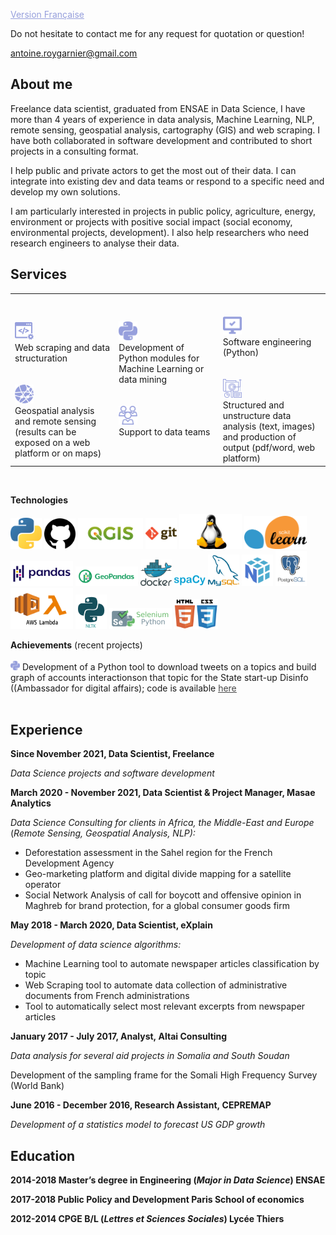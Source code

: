 <a href="/" style="color: #969FDC; "><u>Version Française</u></a>

Do not hesitate to contact me for any request for quotation or question!

<a href="mailto:antoine.roygarnier@gmail.com" style="color: #464646; "><u>antoine.roygarnier@gmail.com</u></a>

## About me

Freelance data scientist, graduated from ENSAE in Data Science, I have more than 4 years of experience in data analysis, Machine Learning, NLP, remote sensing, geospatial analysis, cartography (GIS) and web scraping. I have both collaborated in software development and contributed to short projects in a consulting format.

I help public and private actors to get the most out of their data. I can integrate into existing dev and data teams or respond to a specific need and develop my own solutions.

I am particularly interested in projects in public policy, agriculture, energy, environment or projects with positive social impact (social economy, environmental projects, development).
I also help researchers who need research engineers to analyse their data.

## Services

<table style="width:100%; border: 0px">
<tr>
    <td style="width: 33%; border: 0px"> 
    <br />
    <br />
    <img src="img/icons/web scraping.svg" alt="web scraping" style="width:30px;"/> <br />
     Web scraping and data structuration <br />
    <br />
    <br />
    <img src="img/icons/geospatial.svg" alt="geospatial" style="width:30px;"/><br />
     Geospatial analysis and remote sensing (results can be exposed on a web platform or on maps)
    </td>
    <td style="width: 33%; border: 0px">
    <img src="img/icons/python.svg" alt="Python" style="width:30px;"/> <br />
    Development of Python modules for Machine Learning or data mining<br />
    <br />
    <br />  
    <img src="img/icons/support.svg" alt="support" style="width:30px;"/> <br />
    Support to data teams <br />
    </td>
    <td style="width: 34%; border: 0px">
    <br />
    <br />
    <img src="img/icons/software.svg" alt="software" style="width:30px;"/> <br />
    Software engineering (Python)<br />
    <br />
    <br />
    <img src="img/icons/analysis.svg" alt="analysis" style="width:30px;"/><br />
    Structured and unstructure data analysis (text, images) and production of output (pdf/word, web platform) 
    </td>
</tr>
</table>
<br />

**Technologies**

<img src="img/python.png" alt="Python" style="width:50px;"/>
<img src="img/github-1.svg" alt="Github" style="width:50px;"/>
<img src="img/qgis.png" alt="QGIS" style="height:50px;"/>
<img src="img/git.png" alt="git" style="height:50px;"/>
<img src="img/linux.png" alt="Linux" style="width:100px;"/>
<img src="img/scikit.png" alt="scikit" style="width:100px;"/>
<img src="img/pandas.png" alt="pandas" style="width:100px;"/>
<img src="img/geopandas.png" alt="geopandas" style="width:100px;"/>
<img src="img/docker.png" alt="docker" style="width:50px;"/>
<img src="img/spacy.png" alt="spacy" style="width:50px;"/>
<img src="img/mysql.png" alt="mysql" style="width:50px;"/>
<img src="img/numpy.png" alt="numpy" style="width:50px;"/>
<img src="img/postgressql.png" alt="postgressql" style="width:50px;"/>
<img src="img/awslambda.png" alt="awslambda" style="width:100px;"/>
<img src="img/nltk.png" alt="nltk" style="width:50px;"/>
<img src="img/selenium.png" alt="selenium" style="width:100px;"/>
<img src="img/htmlcss.png" alt="htmlcss" style="width:70px;"/>
<br />

**Achievements** (recent projects)
<br />
<br />
<img src="img/icons/python.svg" alt="Python" style="width:15px;"/> Development of a Python tool to download tweets on a topics and build graph of accounts interactionson that topic for the State start-up Disinfo ((Ambassador for digital affairs); code is available <a href="https://github.com/ambanum/social-networks-graph-generator" style="color: #464646; "><u>here</u></a> 
<br />
<br />

## Experience

**Since November 2021, Data Scientist, Freelance**

_Data Science projects and software development_

**March 2020 - November 2021, Data Scientist & Project Manager, Masae Analytics**

_Data Science Consulting for clients in Africa, the Middle-East and Europe_
(_Remote Sensing, Geospatial Analysis, NLP):_
- Deforestation assessment in the Sahel region for the French Development Agency
- Geo-marketing platform and digital divide mapping for a satellite operator
- Social Network Analysis of call for boycott and offensive opinion in Maghreb for brand protection, for a global consumer goods firm

**May 2018 - March 2020, Data Scientist, eXplain**

_Development of data science algorithms:_
- Machine Learning tool to automate newspaper articles classification by topic
- Web Scraping tool to automate data collection of administrative documents from French administrations
- Tool to automatically select most relevant excerpts from newspaper articles

**January 2017 - July 2017, Analyst, Altai Consulting**

_Data analysis for several aid projects in Somalia and South Soudan_

Development of the sampling frame for the Somali High Frequency Survey (World Bank)

**June 2016 - December 2016, Research Assistant, CEPREMAP** 

_Development of a statistics model to forecast US GDP growth_

## Education

**2014-2018 Master’s degree in Engineering (_Major in Data Science_) ENSAE**

**2017-2018 Public Policy and Development Paris School of economics**

**2012-2014 CPGE B/L (_Lettres et Sciences Sociales_) Lycée Thiers**
